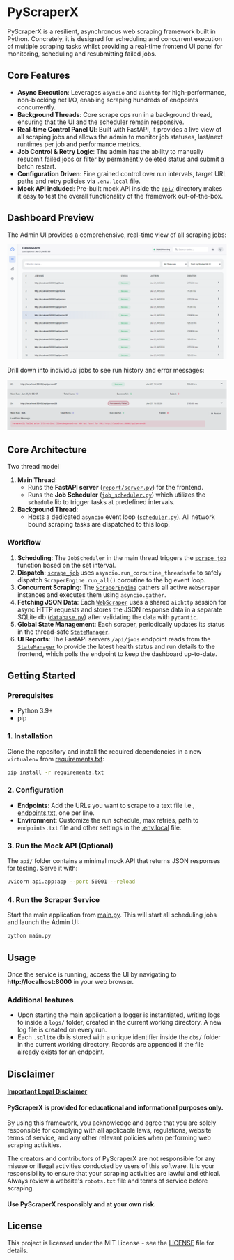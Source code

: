 # PyScraperX

PyScraperX is a resilient, asynchronous web scraping framework built in Python. Concretely, it is designed for scheduling and concurrent execution of multiple scraping tasks whilst providing a real-time frontend UI panel for monitoring, scheduling and resubmitting failed jobs.

## Core Features

* **Async Execution**: Leverages `asyncio` and `aiohttp` for high-performance, non-blocking net I/O, enabling scraping hundreds of endpoints concurrently.
* **Background Threads**: Core scrape ops run in a background thread, ensuring that the UI and the scheduler remain responsive.
* **Real-time Control Panel UI**: Built with FastAPI, it provides a live view of all scraping jobs and allows the admin to monitor job statuses, last/next runtimes per job and performance metrics.
* **Job Control & Retry Logic**: The admin has the ability to manually resubmit failed jobs or filter by permanently deleted status and submit a batch restart.
* **Configuration Driven**: Fine grained control over run intervals, target URL paths and retry policies via `.env.local` file.
* **Mock API included**: Pre-built mock API inside the [`api/`](api/) directory makes it easy to test the overall functionality of the framework out-of-the-box.

## Dashboard Preview

The Admin UI provides a comprehensive, real-time view of all scraping jobs:

![Dashboard Overview](assets/dashboard.png)

Drill down into individual jobs to see run history and error messages:

![Job Details](assets/details_view.png)

## Core Architecture

Two thread model

1. **Main Thread**:
    * Runs the **FastAPI server** ([`report/server.py`](report/server.py)) for the frontend.
    * Runs the **Job Scheduler** ([`job_scheduler.py`](job_scheduler.py)) which utilizes the `schedule` lib to trigger tasks at predefined intervals.
2. **Background Thread**:
    * Hosts a dedicated `asyncio` event loop ([`scheduler.py`](scheduler.py)). All network bound scraping tasks are dispatched to this loop.

### Workflow

1. **Scheduling**: The `JobScheduler` in the main thread triggers the [`scrape_job`](scheduler.py) function based on the set interval.
2. **Dispatch**: [`scrape_job`](scheduler.py) uses `asyncio.run_coroutine_threadsafe` to safely dispatch `ScraperEngine.run_all()` coroutine to the bg event loop.
3. **Concurrent Scraping**: The [`ScraperEngine`](engine.py) gathers all active `WebScraper` instances and executes them using `asyncio.gather`.
4. **Fetching JSON Data**: Each [`WebScraper`](scraper.py) uses a shared `aiohttp` session for async HTTP requests and stores the JSON response data in a separate SQLite db ([`database.py`](database.py)) after validating the data with `pydantic`.
5. **Global State Management**: Each scraper, periodically updates its status in the thread-safe [`StateManager`](report/state_manager.py).
6. **UI Reports**: The FastAPI servers `/api/jobs` endpoint reads from the [`StateManager`](report/state_manager.py) to provide the latest health status and run details to the frontend, which polls the endpoint to keep the dashboard up-to-date.

## Getting Started

### Prerequisites

* Python 3.9+
* pip

### 1. Installation

Clone the repository and install the required dependencies in a new `virtualenv` from [requirements.txt](requirements.txt):
```sh
pip install -r requirements.txt
```

### 2. Configuration

* **Endpoints**: Add the URLs you want to scrape to a text file i.e., [endpoints.txt](endpoints.txt), one per line.
* **Environment**: Customize the run schedule, max retries, path to `endpoints.txt` file and other settings in the [.env.local](.env.local) file.

### 3. Run the Mock API (Optional)

The `api/` folder contains a minimal mock API that returns JSON responses for testing. Serve it with:
```sh
uvicorn api.app:app --port 50001 --reload
```

### 4. Run the Scraper Service

Start the main application from [main.py](main.py). This will start all scheduling jobs and launch the Admin UI:
```sh
python main.py
```

## Usage

Once the service is running, access the UI by navigating to **http://localhost:8000** in your web browser.

### Additional features

* Upon starting the main application a logger is instantiated, writing logs to inside a `logs/` folder, created in the current working directory. A new log file is created on every run.
* Each `.sqlite` db is stored with a unique identifier inside the `dbs/` folder in the current working directory. Records are appended if the file already exists for an endpoint.  

## Disclaimer
#### <ins>Important Legal Disclaimer</ins>
#### PyScraperX is provided for educational and informational purposes only.

By using this framework, you acknowledge and agree that you are solely responsible for complying with all applicable laws, regulations, website terms of service, and any other relevant policies when performing web scraping activities.

The creators and contributors of PyScraperX are not responsible for any misuse or illegal activities conducted by users of this software. It is your responsibility to ensure that your scraping activities are lawful and ethical. Always review a website's `robots.txt` file and terms of service before scraping.

#### Use PyScraperX responsibly and at your own risk.

## License

This project is licensed under the MIT License - see the [LICENSE](LICENSE) file for details.
